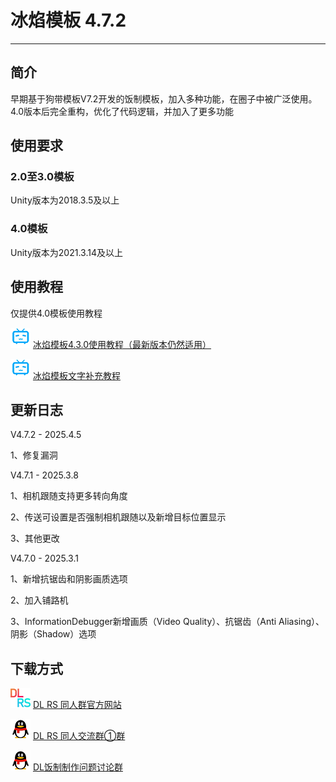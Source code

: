# 冰焰模板 4.7.2
*****
## 简介
早期基于狗带模板V7.2开发的饭制模板，加入多种功能，在圈子中被广泛使用。4.0版本后完全重构，优化了代码逻辑，并加入了更多功能

## 使用要求
### 2.0至3.0模板
Unity版本为2018.3.5及以上

### 4.0模板
Unity版本为2021.3.14及以上

## 使用教程
仅提供4.0模板使用教程

![bili](img/bilibili.png) [冰焰模板4.3.0使用教程（最新版本仍然适用）](https://www.bilibili.com/video/BV1AN411q7wZ "哔哩哔哩")

![bili](img/bilibili.png) [冰焰模板文字补充教程](https://www.bilibili.com/read/readlist/rl832655 "哔哩哔哩")

## 更新日志
V4.7.2 - 2025.4.5

1、修复漏洞

V4.7.1 - 2025.3.8

1、相机跟随支持更多转向角度

2、传送可设置是否强制相机跟随以及新增目标位置显示

3、其他更改

V4.7.0 - 2025.3.1

1、新增抗锯齿和阴影画质选项

2、加入铺路机

3、InformationDebugger新增画质（Video Quality）、抗锯齿（Anti Aliasing）、阴影（Shadow）选项

## 下载方式
![dlrs](img/dlrs.png) [DL RS 同人群官方网站](https://chinadlrs.com/app/?id=41 "DL RS 同人群官方网站")

![qq](img/qq.png) [DL RS 同人交流群①群](https://qm.qq.com/q/m6TkPE9AfS "QQ")

![qq](img/qq.png) [DL饭制制作问题讨论群](https://qm.qq.com/q/LuOHYyKV6U "QQ")